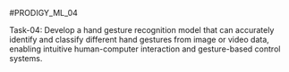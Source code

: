 #PRODIGY_ML_04

Task-04: Develop a hand gesture recognition model that can accurately identify and classify different hand gestures from image or video data, enabling intuitive human-computer interaction and gesture-based control systems.
